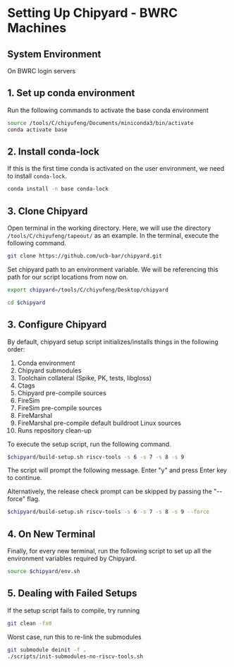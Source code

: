 # Setting Up Chipyard - BWRC Machines

## System Environment

On BWRC login servers

## 1. Set up conda environment

Run the following commands to activate the base conda environment

```bash
source /tools/C/chiyufeng/Documents/miniconda3/bin/activate
conda activate base
```

## 2. Install conda-lock

If this is the first time conda is activated on the user environment, we need to install `conda-lock`.

```bash
conda install -n base conda-lock
```

## 3. Clone Chipyard

Open terminal in the working directory. Here, we will use the directory `/tools/C/chiyufeng/tapeout/` as an example. In the terminal, execute the following command.

```bash
git clone https://github.com/ucb-bar/chipyard.git
```

Set chipyard path to an environment variable. We will be referencing this path for our script locations from now on.

```bash
export chipyard=/tools/C/chiyufeng/Desktop/chipyard
```

```bash
cd $chipyard
```

## 3. Configure Chipyard

By default, chipyard setup script initializes/installs things in the following order:

1. Conda environment
2. Chipyard submodules
3. Toolchain collateral (Spike, PK, tests, libgloss)
4. Ctags
5. Chipyard pre-compile sources
6. FireSim
7. FireSim pre-compile sources
8. FireMarshal
9. FireMarshal pre-compile default buildroot Linux sources
10. Runs repository clean-up

To execute the setup script, run the following command.

```bash
$chipyard/build-setup.sh riscv-tools -s 6 -s 7 -s 8 -s 9
```

The script will prompt the following message. Enter "y" and press Enter key to continue.

Alternatively, the release check prompt can be skipped by passing the "--force" flag.

```bash
$chipyard/build-setup.sh riscv-tools -s 6 -s 7 -s 8 -s 9 --force
```

## 4. On New Terminal

Finally, for every new terminal, run the following script to set up all the environment variables required by Chipyard.

```bash
source $chipyard/env.sh
```

## 5. Dealing with Failed Setups

If the setup script fails to compile, try running

```bash
git clean -fxd
```

Worst case, run this to re-link the submodules

```bash
git submodule deinit -f .
./scripts/init-submodules-no-riscv-tools.sh 
```

##

